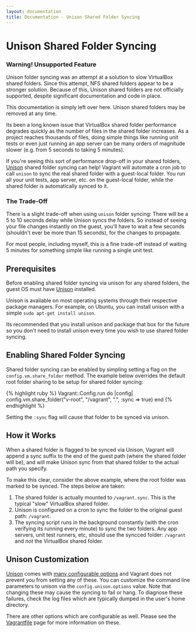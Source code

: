 ```yaml
---
layout: documentation
title: Documentation - Unison Shared Folder Syncing
---
```

# Unison Shared Folder Syncing

<div class="info">
  <h3>Warning! Unsupported Feature</h3>
  <p>
    Unison folder syncing was an attempt at a solution to slow VirtualBox
    shared folders. Since this attempt, NFS shared folders appear to be a
    stronger solution. Because of this, Unison shared folders are not officially
    supported, despite significant documentation and code in place.
  </p>
  <p>
    This documentation is simply left over here. Unison shared folders may
    be removed at any time.
  </p>
</div>

Its been a long known issue that VirtualBox shared folder performance
degrades quickly as the number of files in the shared folder increases.
As a project reaches thousands of files, doing simple things like running
unit tests or even just running an app server can be many orders
of magnitude slower (e.g. from 5 seconds to taking 5 minutes).

If you're seeing this sort of performance drop-off in your shared folders,
[Unison](http://www.cis.upenn.edu/~bcpierce/unison/) shared folder syncing
can help! Vagrant will automate a cron job to call `unison` to sync the
real shared folder with a guest-local folder. You run all your unit tests,
app server, etc. on the guest-local folder, while the shared folder is
automatically synced to it.

<div class="info">
  <h3>The Trade-Off</h3>
  <p>
    There is a slight trade-off when using <code>unison</code> folder syncing: There
    will be a 5 to 10 seconds delay while Unison syncs the folders. So instead
    of seeing your file changes instantly on the guest, you'll have to wait
    a few seconds (shouldn't ever be more than 15 seconds), for the changes
    to propagate.
  </p>
  <p>
    For most people, including myself, this is a fine trade-off instead of
    waiting 5 minutes for something simple like running a single unit test.
  </p>
</div>

## Prerequisites

Before enabling shared folder syncing via unison for any shared folders,
the guest OS must have [Unison](http://www.cis.upenn.edu/~bcpierce/unison/)
installed.

Unison is available on most operating systems through their respective
package managers. For example, on Ubuntu, you can install unison with
a simple `sudo apt-get install unison`.

Its recommended that you install unison and package that box for the future
so you don't need to install unison every time you wish to use shared
folder syncing.

## Enabling Shared Folder Syncing

Shared folder syncing can be enabled by simpling setting a flag on the
`config.vm.share_folder` method. The example below overrides the default
root folder sharing to be setup for shared folder syncing:

{% highlight ruby %}
Vagrant::Config.run do |config|
  config.vm.share_folder("v-root", "/vagrant", ".", :sync => true)
end
{% endhighlight %}

Setting the `:sync` flag will cause that folder to be synced via unison.

## How it Works

When a shared folder is flagged to be synced via Unison, Vagrant will
append a sync suffix to the end of the guest path (where the shared
folder will be), and will make Unison sync from that shared folder to
the actual path you specify.

To make this clear, consider the above example, where the root folder
was marked to be synced. The steps below are taken:

1. The shared folder is actually mounted to `/vagrant.sync`. This is
   the typical "slow" VirtualBox shared folder.
2. Unison is configured on a cron to sync the folder to the original
   guest path: `/vagrant`.
3. The syncing script runs in the background constantly (with the cron
   verifying its running every minute) to sync the two folders. Any
   app servers, unit test runners, etc, should use the syncced folder:
   `/vagrant` and _not_ the VirtualBox shared folder.

## Unison Customization

[Unison](http://www.cis.upenn.edu/~bcpierce/unison/) comes with
[many configurable options](http://www.cis.upenn.edu/~bcpierce/unison/download/releases/stable/unison-manual.html#prefs) and Vagrant does not prevent
you from setting any of these. You can customize the command line
parameters to unison via the `config.unison.options` value. Note
that changing these may cause the syncing to fail or hang. To diagnose
these failures, check the log files which are typically dumped in
the user's home directory.

There are other options which are configurable as well. Please see
the [Vagrantfile](/docs/vagrantfile.html) page for more information
on these.
